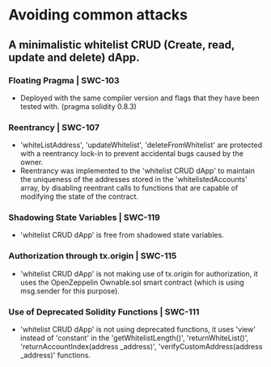 # Avoiding common attacks

## A minimalistic whitelist CRUD (Create, read, update and delete) dApp.

### Floating Pragma | SWC-103

- Deployed with the same compiler version and flags that they have been tested with. (pragma solidity 0.8.3)

### Reentrancy | SWC-107

- 'whiteListAddress', 'updateWhitelist', 'deleteFromWhitelist' are protected with a reentrancy lock-in to prevent accidental bugs caused by the owner.
- Reentrancy was implemented to the 'whitelist CRUD dApp' to maintain the uniqueness of the addresses stored in the 'whitelistedAccounts' array, by disabling reentrant calls to functions that are capable of modifying the state of the contract.

### Shadowing State Variables | SWC-119

- 'whitelist CRUD dApp' is free from shadowed state variables.

### Authorization through tx.origin | SWC-115

- 'whitelist CRUD dApp' is not making use of tx.origin for authorization, it uses the OpenZeppelin Ownable.sol smart contract (which is using msg.sender for this purpose).

### Use of Deprecated Solidity Functions | SWC-111

- 'whitelist CRUD dApp' is not using deprecated functions, it uses 'view' instead of 'constant' in the 'getWhitelistLength()', 'returnWhiteList()', 'returnAccountIndex(address _address)', 'verifyCustomAddress(address _address)' functions.
